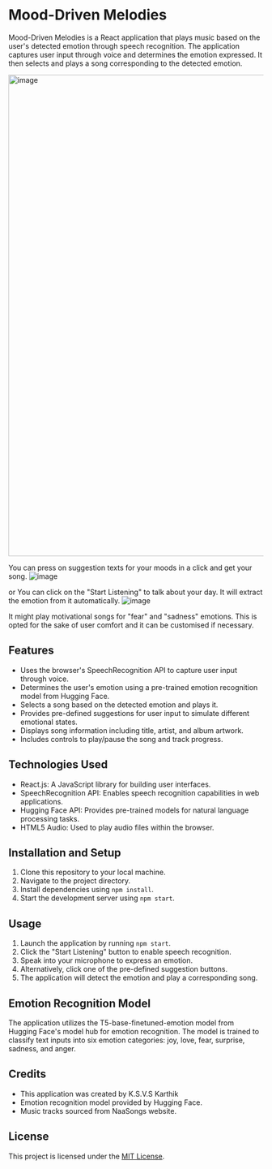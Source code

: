 # Mood-Driven Melodies

Mood-Driven Melodies is a React application that plays music based on the user's detected emotion through speech recognition. The application captures user input through voice and determines the emotion expressed. It then selects and plays a song corresponding to the detected emotion.

<img width="949" alt="image" src="https://github.com/ksvskarthik7/Automated-Emotionbased-Music-player/assets/114343100/6145f649-de64-4ab1-9566-4c654bda5c08">

You can press on suggestion texts for your moods in a click and get your song.
![image](https://github.com/ksvskarthik7/Automated-Emotionbased-Music-player/assets/114343100/322decdd-4cf4-4893-942d-a817563eed11)

or You can click on the "Start Listening" to talk about your day. It will extract the emotion from it automatically.
![image](https://github.com/ksvskarthik7/Automated-Emotionbased-Music-player/assets/114343100/e90fea17-67c8-4f69-aa04-beeca77c0695)

It might play motivational songs for "fear" and "sadness" emotions. This is opted for the sake of user comfort and it can be customised if necessary.
## Features

- Uses the browser's SpeechRecognition API to capture user input through voice.
- Determines the user's emotion using a pre-trained emotion recognition model from Hugging Face.
- Selects a song based on the detected emotion and plays it.
- Provides pre-defined suggestions for user input to simulate different emotional states.
- Displays song information including title, artist, and album artwork.
- Includes controls to play/pause the song and track progress.

## Technologies Used

- React.js: A JavaScript library for building user interfaces.
- SpeechRecognition API: Enables speech recognition capabilities in web applications.
- Hugging Face API: Provides pre-trained models for natural language processing tasks.
- HTML5 Audio: Used to play audio files within the browser.

## Installation and Setup

1. Clone this repository to your local machine.
2. Navigate to the project directory.
3. Install dependencies using `npm install`.
4. Start the development server using `npm start`.

## Usage

1. Launch the application by running `npm start`.
2. Click the "Start Listening" button to enable speech recognition.
3. Speak into your microphone to express an emotion.
4. Alternatively, click one of the pre-defined suggestion buttons.
5. The application will detect the emotion and play a corresponding song.

## Emotion Recognition Model

The application utilizes the T5-base-finetuned-emotion model from Hugging Face's model hub for emotion recognition. The model is trained to classify text inputs into six emotion categories: joy, love, fear, surprise, sadness, and anger.

## Credits

- This application was created by K.S.V.S Karthik
- Emotion recognition model provided by Hugging Face.
- Music tracks sourced from NaaSongs website.

## License

This project is licensed under the [MIT License](LICENSE).
